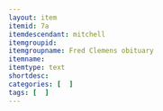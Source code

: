 ```yaml
---
layout: item
itemid: 7a
itemdescendant: mitchell
itemgroupid: 
itemgroupname: Fred Clemens obituary
itemname: 
itemtype: text
shortdesc: 
categories: [  ]
tags: [  ]
---
```







